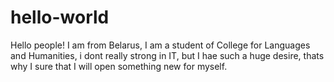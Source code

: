 # hello-world

Hello people! 
I am from Belarus, I am a student of College for Languages and Humanities, i dont really strong in IT, but I hae such a huge desire, thats why I sure that I will open something new for myself.
